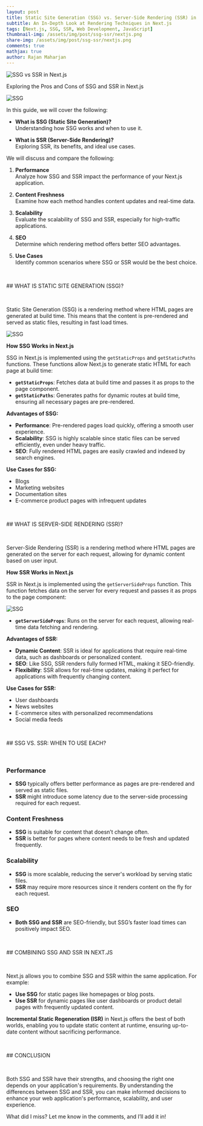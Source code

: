 ```yaml
---
layout: post
title: Static Site Generation (SSG) vs. Server-Side Rendering (SSR) in Next.js
subtitle: An In-Depth Look at Rendering Techniques in Next.js
tags: [Next.js, SSG, SSR, Web Development, JavaScript]
thumbnail-img: /assets/img/post/ssg-ssr/nextjs.png
share-img: /assets/img/post/ssg-ssr/nextjs.png
comments: true
mathjax: true
author: Rajan Maharjan
---
```


![SSG vs SSR in Next.js](/assets/img/post/ssg-ssr/ssr-vs-ssg.png)

Exploring the Pros and Cons of SSG and SSR in Next.js

![SSG](/assets/img/post/ssg-ssr/csr.png)

In this guide, we will cover the following:

- **What is SSG (Static Site Generation)?**  
  Understanding how SSG works and when to use it.

- **What is SSR (Server-Side Rendering)?**  
  Exploring SSR, its benefits, and ideal use cases.

We will discuss and compare the following:

1. **Performance**  
   Analyze how SSG and SSR impact the performance of your Next.js application.

2. **Content Freshness**  
   Examine how each method handles content updates and real-time data.

3. **Scalability**  
   Evaluate the scalability of SSG and SSR, especially for high-traffic applications.

4. **SEO**  
   Determine which rendering method offers better SEO advantages.

5. **Use Cases**  
   Identify common scenarios where SSG or SSR would be the best choice.



<p>&nbsp;</p>
## WHAT IS STATIC SITE GENERATION (SSG)?
<p>&nbsp;</p>

Static Site Generation (SSG) is a rendering method where HTML pages are generated at build time. This means that the content is pre-rendered and served as static files, resulting in fast load times.

![SSG](/assets/img/post/ssg-ssr/ssg.gif)

**How SSG Works in Next.js**

SSG in Next.js is implemented using the `getStaticProps` and `getStaticPaths` functions. These functions allow Next.js to generate static HTML for each page at build time:

- **`getStaticProps`**: Fetches data at build time and passes it as props to the page component.
- **`getStaticPaths`**: Generates paths for dynamic routes at build time, ensuring all necessary pages are pre-rendered.

**Advantages of SSG:**

- **Performance**: Pre-rendered pages load quickly, offering a smooth user experience.
- **Scalability**: SSG is highly scalable since static files can be served efficiently, even under heavy traffic.
- **SEO**: Fully rendered HTML pages are easily crawled and indexed by search engines.

**Use Cases for SSG:**

- Blogs
- Marketing websites
- Documentation sites
- E-commerce product pages with infrequent updates

<p>&nbsp;</p>
## WHAT IS SERVER-SIDE RENDERING (SSR)?
<p>&nbsp;</p>

Server-Side Rendering (SSR) is a rendering method where HTML pages are generated on the server for each request, allowing for dynamic content based on user input.

**How SSR Works in Next.js**

SSR in Next.js is implemented using the `getServerSideProps` function. This function fetches data on the server for every request and passes it as props to the page component:

![SSG](/assets/img/post/ssg-ssr/ssr.gif)

- **`getServerSideProps`**: Runs on the server for each request, allowing real-time data fetching and rendering.

**Advantages of SSR:**

- **Dynamic Content**: SSR is ideal for applications that require real-time data, such as dashboards or personalized content.
- **SEO**: Like SSG, SSR renders fully formed HTML, making it SEO-friendly.
- **Flexibility**: SSR allows for real-time updates, making it perfect for applications with frequently changing content.

**Use Cases for SSR:**

- User dashboards
- News websites
- E-commerce sites with personalized recommendations
- Social media feeds

<p>&nbsp;</p>
## SSG VS. SSR: WHEN TO USE EACH?
<p>&nbsp;</p>

### Performance

- **SSG** typically offers better performance as pages are pre-rendered and served as static files.
- **SSR** might introduce some latency due to the server-side processing required for each request.

### Content Freshness

- **SSG** is suitable for content that doesn’t change often.
- **SSR** is better for pages where content needs to be fresh and updated frequently.

### Scalability

- **SSG** is more scalable, reducing the server's workload by serving static files.
- **SSR** may require more resources since it renders content on the fly for each request.

### SEO

- **Both SSG and SSR** are SEO-friendly, but SSG’s faster load times can positively impact SEO.

<p>&nbsp;</p>
## COMBINING SSG AND SSR IN NEXT.JS
<p>&nbsp;</p>

Next.js allows you to combine SSG and SSR within the same application. For example:

- **Use SSG** for static pages like homepages or blog posts.
- **Use SSR** for dynamic pages like user dashboards or product detail pages with frequently updated content.

**Incremental Static Regeneration (ISR)** in Next.js offers the best of both worlds, enabling you to update static content at runtime, ensuring up-to-date content without sacrificing performance.

<p>&nbsp;</p>
## CONCLUSION
<p>&nbsp;</p>

Both SSG and SSR have their strengths, and choosing the right one depends on your application's requirements. By understanding the differences between SSG and SSR, you can make informed decisions to enhance your web application's performance, scalability, and user experience.

What did I miss? Let me know in the comments, and I’ll add it in!